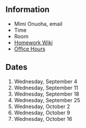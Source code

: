 ## Information

* Mimi Onuoha, email
* Time
* Room
* [Homework Wiki](https://github.com/shiffman/ICM-2019-Code/wiki/Homework-MimiO)
* [Office Hours]()

## Dates

1. Wednesday, September 4
2. Wednesday, September 11
3. Wednesday, September 18
4. Wednesday, September 25
5. Wednesday, October 2
6. Wednesday, October 9
7. Wednesday, October 16
